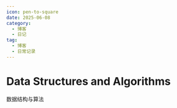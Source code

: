 ```yaml
---
icon: pen-to-square
date: 2025-06-08
category:
  - 博客
  - 日记
tag:
  - 博客
  - 日常记录
---
```


# Data Structures and Algorithms
数据结构与算法